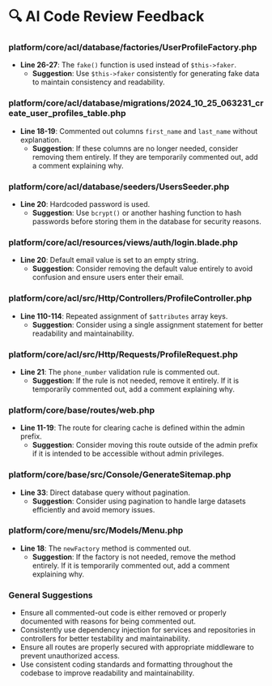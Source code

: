 # 🔍 AI Code Review Feedback

### platform/core/acl/database/factories/UserProfileFactory.php

- **Line 26-27**: The `fake()` function is used instead of `$this->faker`.
  - **Suggestion**: Use `$this->faker` consistently for generating fake data to maintain consistency and readability.

### platform/core/acl/database/migrations/2024_10_25_063231_create_user_profiles_table.php

- **Line 18-19**: Commented out columns `first_name` and `last_name` without explanation.
  - **Suggestion**: If these columns are no longer needed, consider removing them entirely. If they are temporarily commented out, add a comment explaining why.

### platform/core/acl/database/seeders/UsersSeeder.php

- **Line 20**: Hardcoded password is used.
  - **Suggestion**: Use `bcrypt()` or another hashing function to hash passwords before storing them in the database for security reasons.

### platform/core/acl/resources/views/auth/login.blade.php

- **Line 20**: Default email value is set to an empty string.
  - **Suggestion**: Consider removing the default value entirely to avoid confusion and ensure users enter their email.

### platform/core/acl/src/Http/Controllers/ProfileController.php

- **Line 110-114**: Repeated assignment of `$attributes` array keys.
  - **Suggestion**: Consider using a single assignment statement for better readability and maintainability.

### platform/core/acl/src/Http/Requests/ProfileRequest.php

- **Line 21**: The `phone_number` validation rule is commented out.
  - **Suggestion**: If the rule is not needed, remove it entirely. If it is temporarily commented out, add a comment explaining why.

### platform/core/base/routes/web.php

- **Line 11-19**: The route for clearing cache is defined within the admin prefix.
  - **Suggestion**: Consider moving this route outside of the admin prefix if it is intended to be accessible without admin privileges.

### platform/core/base/src/Console/GenerateSitemap.php

- **Line 33**: Direct database query without pagination.
  - **Suggestion**: Consider using pagination to handle large datasets efficiently and avoid memory issues.

### platform/core/menu/src/Models/Menu.php

- **Line 18**: The `newFactory` method is commented out.
  - **Suggestion**: If the factory is not needed, remove the method entirely. If it is temporarily commented out, add a comment explaining why.

### General Suggestions

- Ensure all commented-out code is either removed or properly documented with reasons for being commented out.
- Consistently use dependency injection for services and repositories in controllers for better testability and maintainability.
- Ensure all routes are properly secured with appropriate middleware to prevent unauthorized access.
- Use consistent coding standards and formatting throughout the codebase to improve readability and maintainability.
